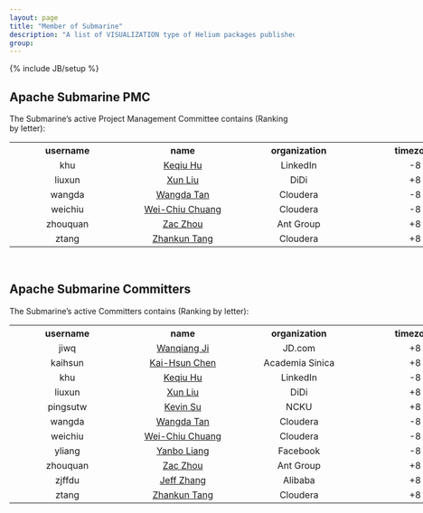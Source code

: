 ```yaml
---
layout: page
title: "Member of Submarine"
description: "A list of VISUALIZATION type of Helium packages published in npm registry: https://www.npmjs.com/"
group:
---
```

<!--
Licensed under the Apache License, Version 2.0 (the "License");
you may not use this file except in compliance with the License.
You may obtain a copy of the License at

http://www.apache.org/licenses/LICENSE-2.0

Unless required by applicable law or agreed to in writing, software
distributed under the License is distributed on an "AS IS" BASIS,
WITHOUT WARRANTIES OR CONDITIONS OF ANY KIND, either express or implied.
See the License for the specific language governing permissions and
limitations under the License.
-->
{% include JB/setup %}

## Apache Submarine PMC

The Submarine’s active Project Management Committee contains (Ranking by letter):

<table class="table-configuration" style="width: 820px;">
  <tr style="width: 100%;">
    <th style="width: 205px;">username</th>
    <th style="width: 205px;">name</th>
    <th style="width: 205px;">organization</th>
    <th style="width: 205px;">timezone</th>
  </tr>
  <tr style="width: 100%;">
    <td style="width: 205px; vertical-align: middle; text-align: center;">khu</td>
    <td style="width: 205px; vertical-align: middle; text-align: center;"><a href="https://github.com/oliverhu"><div style="height:100%;width:100%">Keqiu Hu</div></a></td>
    <td style="width: 205px; vertical-align: middle; text-align: center;">LinkedIn</td>
    <td style="width: 205px; vertical-align: middle; text-align: center;">-8</td>
  </tr>
  <tr style="width: 100%;">
    <td style="width: 205px; vertical-align: middle; text-align: center;">liuxun</td>
    <td style="width: 205px; vertical-align: middle; text-align: center;"><a href="https://github.com/liuxunorg"><div style="height:100%;width:100%">Xun Liu</div></a></td>
    <td style="width: 205px; vertical-align: middle; text-align: center;">DiDi</td>
    <td style="width: 205px; vertical-align: middle; text-align: center;">+8</td>
  </tr>
  <tr style="width: 100%;">
    <td style="width: 205px; vertical-align: middle; text-align: center;">wangda</td>
    <td style="width: 205px; vertical-align: middle; text-align: center;"><a href="https://github.com/wangdatan"><div style="height:100%;width:100%">Wangda Tan</div></a></td>
    <td style="width: 205px; vertical-align: middle; text-align: center;">Cloudera</td>
    <td style="width: 205px; vertical-align: middle; text-align: center;">-8</td>
  </tr>
  <tr style="width: 100%;">
    <td style="width: 205px; vertical-align: middle; text-align: center;">weichiu</td>
    <td style="width: 205px; vertical-align: middle; text-align: center;"><a href="https://github.com/jojochuang"><div style="height:100%;width:100%">Wei-Chiu Chuang</div></a></td>
    <td style="width: 205px; vertical-align: middle; text-align: center;">Cloudera</td>
    <td style="width: 205px; vertical-align: middle; text-align: center;">-8</td>
  </tr>
  <tr style="width: 100%;">
    <td style="width: 205px; vertical-align: middle; text-align: center;">zhouquan</td>
    <td style="width: 205px; vertical-align: middle; text-align: center;"><a href="https://github.com/yuanzac"><div style="height:100%;width:100%">Zac Zhou</div></a></td>
    <td style="width: 205px; vertical-align: middle; text-align: center;">Ant Group</td>
    <td style="width: 205px; vertical-align: middle; text-align: center;">+8</td>
  </tr>
  <tr style="width: 100%;">
    <td style="width: 205px; vertical-align: middle; text-align: center;">ztang</td>
    <td style="width: 205px; vertical-align: middle; text-align: center;"><a href="https://github.com/tangzhankun"><div style="height:100%;width:100%">Zhankun Tang</div></a></td>
    <td style="width: 205px; vertical-align: middle; text-align: center;">Cloudera</td>
    <td style="width: 205px; vertical-align: middle; text-align: center;">+8</td>
  </tr>
</table>

<br/>

## Apache Submarine Committers

The Submarine’s active Committers contains (Ranking by letter):

<table class="table-configuration" style="width: 820px;">
  <tr style="width: 100%;">
    <th style="width: 205px;">username</th>
    <th style="width: 205px;">name</th>
    <th style="width: 205px;">organization</th>
    <th style="width: 205px;">timezone</th>
  </tr>
  <tr style="width: 100%;">
    <td style="width: 205px; vertical-align: middle; text-align: center;">jiwq</td>
    <td style="width: 205px; vertical-align: middle; text-align: center;"><a href="https://github.com/jiwq"><div style="height:100%;width:100%">Wanqiang Ji</div></a></td>
    <td style="width: 205px; vertical-align: middle; text-align: center;">JD.com</td>
    <td style="width: 205px; vertical-align: middle; text-align: center;">+8</td>
  </tr>
  <tr style="width: 100%;">
    <td style="width: 205px; vertical-align: middle; text-align: center;">kaihsun</td>
    <td style="width: 205px; vertical-align: middle; text-align: center;"><a href="https://github.com/kevin85421"><div style="height:100%;width:100%">Kai-Hsun Chen</div></a></td>
    <td style="width: 205px; vertical-align: middle; text-align: center;">Academia Sinica</td>
    <td style="width: 205px; vertical-align: middle; text-align: center;">+8</td>
  </tr>
  <tr style="width: 100%;">
    <td style="width: 205px; vertical-align: middle; text-align: center;">khu</td>
    <td style="width: 205px; vertical-align: middle; text-align: center;"><a href="https://github.com/oliverhu"><div style="height:100%;width:100%">Keqiu Hu</div></a></td>
    <td style="width: 205px; vertical-align: middle; text-align: center;">LinkedIn</td>
    <td style="width: 205px; vertical-align: middle; text-align: center;">-8</td>
  </tr>
  <tr style="width: 100%;">
    <td style="width: 205px; vertical-align: middle; text-align: center;">liuxun</td>
    <td style="width: 205px; vertical-align: middle; text-align: center;"><a href="https://github.com/liuxunorg"><div style="height:100%;width:100%">Xun Liu</div></a></td>
    <td style="width: 205px; vertical-align: middle; text-align: center;">DiDi</td>
    <td style="width: 205px; vertical-align: middle; text-align: center;">+8</td>
  </tr>
  <tr style="width: 100%;">
    <td style="width: 205px; vertical-align: middle; text-align: center;">pingsutw</td>
    <td style="width: 205px; vertical-align: middle; text-align: center;"><a href="https://github.com/pingsutw"><div style="height:100%;width:100%">Kevin Su</div></a></td>
    <td style="width: 205px; vertical-align: middle; text-align: center;">NCKU</td>
    <td style="width: 205px; vertical-align: middle; text-align: center;">+8</td>
  </tr>
  <tr style="width: 100%;">
    <td style="width: 205px; vertical-align: middle; text-align: center;">wangda</td>
    <td style="width: 205px; vertical-align: middle; text-align: center;"><a href="https://github.com/wangdatan"><div style="height:100%;width:100%">Wangda Tan</div></a></td>
    <td style="width: 205px; vertical-align: middle; text-align: center;">Cloudera</td>
    <td style="width: 205px; vertical-align: middle; text-align: center;">-8</td>
  </tr>
  <tr style="width: 100%;">
    <td style="width: 205px; vertical-align: middle; text-align: center;">weichiu</td>
    <td style="width: 205px; vertical-align: middle; text-align: center;"><a href="https://github.com/jojochuang"><div style="height:100%;width:100%">Wei-Chiu Chuang</div></a></td>
    <td style="width: 205px; vertical-align: middle; text-align: center;">Cloudera</td>
    <td style="width: 205px; vertical-align: middle; text-align: center;">-8</td>
  </tr>
  <tr style="width: 100%;">
    <td style="width: 205px; vertical-align: middle; text-align: center;">yliang</td>
    <td style="width: 205px; vertical-align: middle; text-align: center;"><a href="https://github.com/yanboliang"><div style="height:100%;width:100%">Yanbo Liang</div></a></td>
    <td style="width: 205px; vertical-align: middle; text-align: center;">Facebook</td>
    <td style="width: 205px; vertical-align: middle; text-align: center;">-8</td>
  </tr>
  <tr style="width: 100%;">
    <td style="width: 205px; vertical-align: middle; text-align: center;">zhouquan</td>
    <td style="width: 205px; vertical-align: middle; text-align: center;"><a href="https://github.com/yuanzac"><div style="height:100%;width:100%">Zac Zhou</div></a></td>
    <td style="width: 205px; vertical-align: middle; text-align: center;">Ant Group</td>
    <td style="width: 205px; vertical-align: middle; text-align: center;">+8</td>
  </tr>
  <tr style="width: 100%;">
    <td style="width: 205px; vertical-align: middle; text-align: center;">zjffdu</td>
    <td style="width: 205px; vertical-align: middle; text-align: center;"><a href="https://github.com/zjffdu"><div style="height:100%;width:100%">Jeff Zhang</div></a></td>
    <td style="width: 205px; vertical-align: middle; text-align: center;">Alibaba</td>
    <td style="width: 205px; vertical-align: middle; text-align: center;">+8</td>
  </tr>
  <tr style="width: 100%;">
    <td style="width: 205px; vertical-align: middle; text-align: center;">ztang</td>
    <td style="width: 205px; vertical-align: middle; text-align: center;"><a href="https://github.com/tangzhankun"><div style="height:100%;width:100%">Zhankun Tang</div></a></td>
    <td style="width: 205px; vertical-align: middle; text-align: center;">Cloudera</td>
    <td style="width: 205px; vertical-align: middle; text-align: center;">+8</td>
  </tr>
</table>

